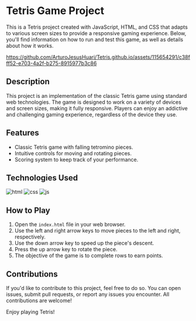 # Tetris Game Project

This is a Tetris project created with JavaScript, HTML, and CSS that adapts to various screen sizes to provide a responsive gaming experience. Below, you'll find information on how to run and test this game, as well as details about how it works.



https://github.com/ArturoJesusHuari/Tetris.github.io/assets/115654291/c38fff52-e703-4a2f-b275-8915977b3c86



## Description

This project is an implementation of the classic Tetris game using standard web technologies. The game is designed to work on a variety of devices and screen sizes, making it fully responsive. Players can enjoy an addictive and challenging gaming experience, regardless of the device they use.

## Features

- Classic Tetris game with falling tetromino pieces.
- Intuitive controls for moving and rotating pieces.
- Scoring system to keep track of your performance.

## Technologies Used
![html](https://github.com/ArturoJesusHuari/Tetris.github.io/assets/115654291/82e57764-f99c-4d29-8498-c545c1593279)
![css](https://github.com/ArturoJesusHuari/Tetris.github.io/assets/115654291/d6a7b532-a69f-4066-b913-30d3f1e030eb)
![js](https://github.com/ArturoJesusHuari/Tetris.github.io/assets/115654291/0f2bb75a-58cd-40e5-ab7a-9d959b3fbf92)

## How to Play

1. Open the `index.html` file in your web browser.
2. Use the left and right arrow keys to move pieces to the left and right, respectively.
3. Use the down arrow key to speed up the piece's descent.
4. Press the up arrow key to rotate the piece.
5. The objective of the game is to complete rows to earn points.

## Contributions

If you'd like to contribute to this project, feel free to do so. You can open issues, submit pull requests, or report any issues you encounter. All contributions are welcome!

Enjoy playing Tetris!
